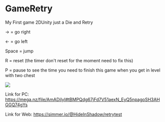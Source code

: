 # GameRetry

My First game 2DUnity just a Die and Retry

-> = go right

<- = go left

Space = jump

R = reset (the timer don't reset for the moment need to fix this)

P = pause to see the time you need to finish this game when you get in level with two chest


<img src="https://opengameart.org/sites/default/files/styles/medium/public/mockup_3.png">



Link for PC: https://mega.nz/file/AmADiIyI#tBMPQdg67jFd7V51aexN_EyQ5npagoSH3AHGGQ74gYs

Link for Web: https://simmer.io/@HideInShadow/retrytest
